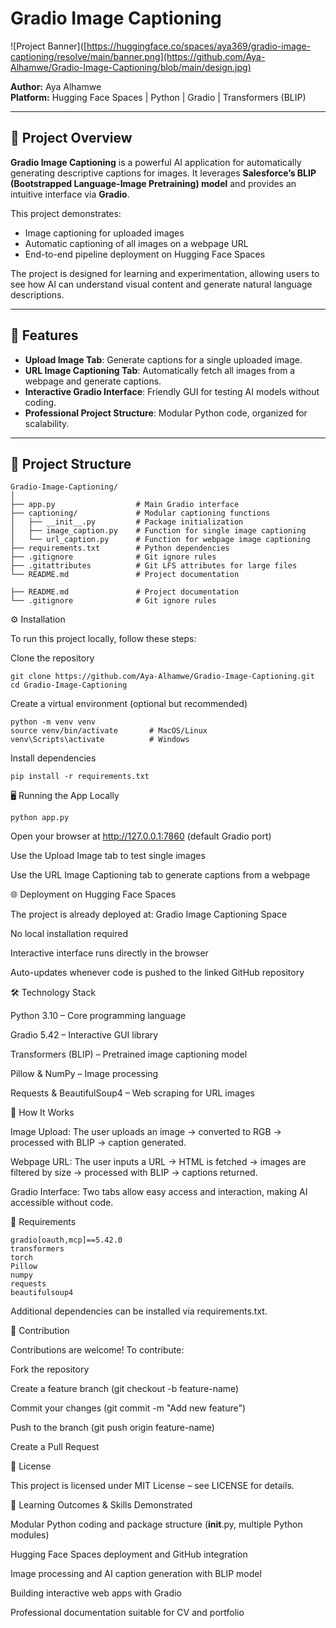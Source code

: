 # Gradio Image Captioning

![Project Banner]([https://huggingface.co/spaces/aya369/gradio-image-captioning/resolve/main/banner.png](https://github.com/Aya-Alhamwe/Gradio-Image-Captioning/blob/main/design.jpg)

**Author:** Aya Alhamwe  
**Platform:** Hugging Face Spaces | Python | Gradio | Transformers (BLIP)  

---

## 📖 Project Overview

**Gradio Image Captioning** is a powerful AI application for automatically generating descriptive captions for images. It leverages **Salesforce’s BLIP (Bootstrapped Language-Image Pretraining) model** and provides an intuitive interface via **Gradio**.  

This project demonstrates:
- Image captioning for uploaded images  
- Automatic captioning of all images on a webpage URL  
- End-to-end pipeline deployment on Hugging Face Spaces  

The project is designed for learning and experimentation, allowing users to see how AI can understand visual content and generate natural language descriptions.

---

## 🚀 Features

- **Upload Image Tab**: Generate captions for a single uploaded image.  
- **URL Image Captioning Tab**: Automatically fetch all images from a webpage and generate captions.  
- **Interactive Gradio Interface**: Friendly GUI for testing AI models without coding.  
- **Professional Project Structure**: Modular Python code, organized for scalability.  

---

## 📂 Project Structure

```text
Gradio-Image-Captioning/
│
├── app.py                  # Main Gradio interface
├── captioning/             # Modular captioning functions
│   ├── __init__.py         # Package initialization
│   ├── image_caption.py    # Function for single image captioning
│   └── url_caption.py      # Function for webpage image captioning
├── requirements.txt        # Python dependencies
├── .gitignore              # Git ignore rules
├── .gitattributes          # Git LFS attributes for large files
└── README.md               # Project documentation

├── README.md               # Project documentation
└── .gitignore              # Git ignore rules
```

⚙️ Installation

To run this project locally, follow these steps:

Clone the repository

```
git clone https://github.com/Aya-Alhamwe/Gradio-Image-Captioning.git
cd Gradio-Image-Captioning
```

Create a virtual environment (optional but recommended)

```
python -m venv venv
source venv/bin/activate       # MacOS/Linux
venv\Scripts\activate          # Windows
```

Install dependencies

```
pip install -r requirements.txt
```

🖥 Running the App Locally

```
python app.py
```

Open your browser at http://127.0.0.1:7860 (default Gradio port)

Use the Upload Image tab to test single images

Use the URL Image Captioning tab to generate captions from a webpage

🌐 Deployment on Hugging Face Spaces

The project is already deployed at:
Gradio Image Captioning Space

No local installation required

Interactive interface runs directly in the browser

Auto-updates whenever code is pushed to the linked GitHub repository

🛠 Technology Stack

Python 3.10 – Core programming language

Gradio 5.42 – Interactive GUI library

Transformers (BLIP) – Pretrained image captioning model

Pillow & NumPy – Image processing

Requests & BeautifulSoup4 – Web scraping for URL images

🔧 How It Works

Image Upload: The user uploads an image → converted to RGB → processed with BLIP → caption generated.

Webpage URL: The user inputs a URL → HTML is fetched → images are filtered by size → processed with BLIP → captions returned.

Gradio Interface: Two tabs allow easy access and interaction, making AI accessible without code.

📄 Requirements
```
gradio[oauth,mcp]==5.42.0
transformers
torch
Pillow
numpy
requests
beautifulsoup4
```

Additional dependencies can be installed via requirements.txt.

🧩 Contribution

Contributions are welcome!
To contribute:

Fork the repository

Create a feature branch (git checkout -b feature-name)

Commit your changes (git commit -m "Add new feature")

Push to the branch (git push origin feature-name)

Create a Pull Request

📌 License

This project is licensed under MIT License – see LICENSE
 for details.

🎯 Learning Outcomes & Skills Demonstrated

Modular Python coding and package structure (__init__.py, multiple Python modules)

Hugging Face Spaces deployment and GitHub integration

Image processing and AI caption generation with BLIP model

Building interactive web apps with Gradio

Professional documentation suitable for CV and portfolio
